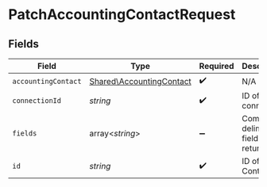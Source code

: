 # PatchAccountingContactRequest


## Fields

| Field                                                                | Type                                                                 | Required                                                             | Description                                                          |
| -------------------------------------------------------------------- | -------------------------------------------------------------------- | -------------------------------------------------------------------- | -------------------------------------------------------------------- |
| `accountingContact`                                                  | [Shared\AccountingContact](../../Models/Shared/AccountingContact.md) | :heavy_check_mark:                                                   | N/A                                                                  |
| `connectionId`                                                       | *string*                                                             | :heavy_check_mark:                                                   | ID of the connection                                                 |
| `fields`                                                             | array<*string*>                                                      | :heavy_minus_sign:                                                   | Comma-delimited fields to return                                     |
| `id`                                                                 | *string*                                                             | :heavy_check_mark:                                                   | ID of the Contact                                                    |